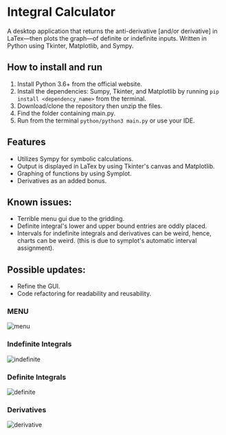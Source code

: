 # Integral Calculator 

A desktop application that returns the anti-derivative [and/or derivative] in LaTex—then plots the graph—of definite or indefinite inputs. Written in Python using Tkinter, Matplotlib, and Sympy. 

## How to install and run
1. Install Python 3.6+ from the official website.
2. Install the dependencies: Sumpy, Tkinter, and Matplotlib by running `pip install <dependency_name>` from the terminal.
3. Download/clone the repository then unzip the files.
4. Find the folder containing main.py.
5. Run from the terminal `python/python3 main.py` or use your IDE.

## Features
* Utilizes Sympy for symbolic calculations.
* Output is displayed in LaTex by using Tkinter's canvas and Matplotlib.
* Graphing of functions by using Symplot.
* Derivatives as an added bonus.

## Known issues:
* Terrible menu gui due to the gridding.
* Definite integral's lower and upper bound entries are oddly placed.
* Intervals for indefinite integrals and derivatives can be weird, hence, charts can be weird. (this is due to symplot's automatic interval assignment).

## Possible updates:
* Refine the GUI.
* Code refactoring for readability and reusability.

### MENU
![menu](https://i.ibb.co/J2c62pd/1.png)
### Indefinite Integrals
![indefinite](https://i.ibb.co/RYfyMxp/calc.png)
### Definite Integrals
![definite](https://i.ibb.co/VMj8Bfy/2.png)
### Derivatives
![derivative](https://i.ibb.co/fMLdkym/3.png)

